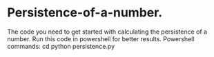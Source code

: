 # Persistence-of-a-number.
The code you need to get started with calculating the persistence of a number. Run this code in powershell for better results.
Powershell commands:
  cd <the location of the folder where you downloaded the code>
  python persistence.py
